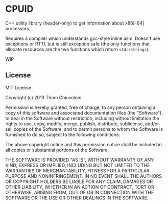 # CPUID

C++ utility library (header-only) to get information about x86[-64] processors.

Requires a compiler which understands gcc-style inline asm. Doesn't use exceptions or RTTI, but is still exception safe (the only functions that allocate resources are the two functions which return `std::strings`).

WIP


## License

MIT License

Copyright (c) 2013 Thom Chiovoloni

Permission is hereby granted, free of charge, to any person obtaining a copy of this software and associated documentation files (the "Software"), to deal in the Software without restriction, including without limitation the rights to use, copy, modify, merge, publish, distribute, sublicense, and/or sell copies of the Software, and to permit persons to whom the Software is furnished to do so, subject to the following conditions:

The above copyright notice and this permission notice shall be included in all copies or substantial portions of the Software.

THE SOFTWARE IS PROVIDED "AS IS", WITHOUT WARRANTY OF ANY KIND, EXPRESS OR IMPLIED, INCLUDING BUT NOT LIMITED TO THE WARRANTIES OF MERCHANTABILITY, FITNESS FOR A PARTICULAR PURPOSE AND NONINFRINGEMENT. IN NO EVENT SHALL THE AUTHORS OR COPYRIGHT HOLDERS BE LIABLE FOR ANY CLAIM, DAMAGES OR OTHER LIABILITY, WHETHER IN AN ACTION OF CONTRACT, TORT OR OTHERWISE, ARISING FROM, OUT OF OR IN CONNECTION WITH THE SOFTWARE OR THE USE OR OTHER DEALINGS IN THE SOFTWARE.

